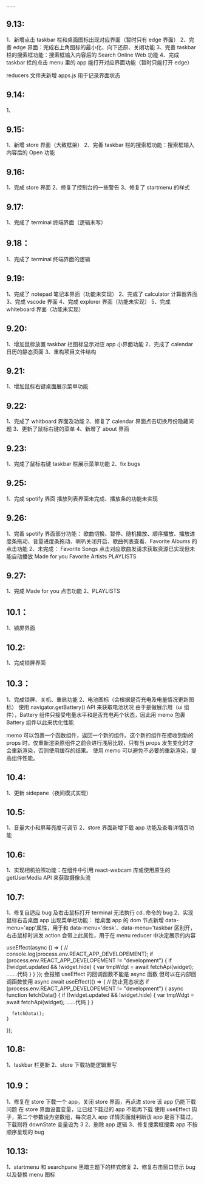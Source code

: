 ......

## 9.13:

1、新增点击 taskbar 栏和桌面图标出现对应界面（暂时只有 edge 界面）
2、完善 edge 界面：完成右上角图标的最小化、向下还原、关闭功能
3、完善 taskbar 栏的搜索框功能：搜索框输入内容后的 Search Online Web 功能
4、完成 taskbar 栏的点击 menu 里的 app 能打开对应界面功能（暂时只能打开 edge）

reducers 文件夹新增 apps.js 用于记录界面状态

## 9.14:

1、

## 9.15:

1、新增 store 界面（大致框架）
2、完善 taskbar 栏的搜索框功能：搜索框输入内容后的 Open 功能

## 9.16:

1、完成 store 界面
2、修复了控制台的一些警告
3、修复了 startmenu 的样式

## 9.17:

1、完成了 terminal 终端界面（逻辑未写）

## 9.18：

1、完成了 terminal 终端界面的逻辑

## 9.19:

1、完成了 notepad 笔记本界面（功能未实现）
2、完成了 calculator 计算器界面
3、完成 vscode 界面
4、完成 explorer 界面（功能未实现）
5、完成 whiteboard 界面（功能未实现）

## 9.20:

1、增加鼠标放置 taskbar 栏图标显示对应 app 小界面功能
2、完成了 calendar 日历的静态页面
3、重构项目文件结构

## 9.21:

1、增加鼠标右键桌面展示菜单功能

## 9.22:

1、完成了 whitboard 界面及功能
2、修复了 calendar 界面点击切换月份隐藏问题
3、更新了鼠标右键的菜单
4、新增了 about 界面

## 9.23:

1、完成了鼠标右键 taskbar 栏展示菜单功能
2、fix bugs

## 9.25:

1、完成 spotify 界面
播放列表界面未完成、播放条的功能未实现

## 9.26:

1、完善 spotify 界面部分功能：
歌曲切换、暂停、随机播放、顺序播放、播放进度条拖动、音量进度条拖动、喇叭关闭开启、歌曲列表查看、Favorite Albums 的点击功能
2、未完成：
Favorite Songs 点击对应歌曲发请求获取资源已实现但未能自动播放
Made for you
Favorite Artists
PLAYLISTS

## 9.27:

1、完成 Made for you 点击功能
2、PLAYLISTS

## 10.1：

1、锁屏界面

## 10.2:

1、完成锁屏界面

## 10.3：

1、完成锁屏、关机、重启功能
2、电池图标（会根据是否充电及电量情况更新图标）
使用 navigator.getBattery() API 来获取电池状况
由于是做展示用（ui 组件），Battery 组件只接受电量水平和是否充电两个状态，因此用 memo 包裹 Battery 组件以此来优化性能

memo 可以包裹一个函数组件，返回一个新的组件。这个新的组件在接收到新的 props 时，仅重新渲染原组件之前会进行浅层比较，只有当 props 发生变化时才会重新渲染，否则使用缓存的结果。
使用 memo 可以避免不必要的重新渲染，提高组件性能。

## 10.4:

1、更新 sidepane（夜间模式实现）

## 10.5:

1、音量大小和屏幕亮度可调节
2、store 界面新增下载 app 功能及查看详情页功能

## 10.6:

1、实现相机拍照功能：在组件中引用 react-webcam 库或使用原生的 getUserMedia API 来获取摄像头流

## 10.7:

1、修复自适应 bug 及右击鼠标打开 terminal 无法执行 cd..命令的 bug
2、实现鼠标右击桌面 app 出现菜单栏功能：
给桌面 app 的 dom 节点新增 data-menu='app'属性，用于和 data-menu='desk'、data-menu='taskbar 区别开，
右击鼠标时派发 action 会带上此属性，用于在 menu reducer 中决定展示的内容

useEffect(async () => {
// console.log(process.env.REACT_APP_DEVELOPEMENT);
if (process.env.REACT_APP_DEVELOPEMENT != "development") {
if (!widget.updated && !widget.hide) {
var tmpWdgt = await fetchApi(widget);
.......代码
}
}
});
会报错
useEffect 的回调函数不能是 async 函数
但可以在内部回调函数使用 async await
useEffect(() => {
// 防止竞态状态
if (process.env.REACT_APP_DEVELOPEMENT != "development") {
async function fetchData() {
if (!widget.updated && !widget.hide) {
var tmpWdgt = await fetchApi(widget);
......代码
}
}

      fetchData();
    }

});

## 10.8:

1、taskbar 栏更新
2、store 下载功能逻辑重写

## 10.9：

1、修复在 store 下载一个 app，关闭 store 界面，再点进 store 该 app 仍能下载问题
在 store 界面设置变量，让已经下载过的 app 不能再下载
使用 useEffect 钩子，第二个参数设为空数组，每次进入 app 详情页面就判断该 app 是否下载过，下载则将 downState 变量设为 3
2、删除 app 逻辑
3、修复搜索框搜索 app 不按顺序呈现的 bug

## 10.13:

1、startmenu 和 searchpane 黑暗主题下的样式修复
2、修复右击窗口显示 bug 以及替换 menu 图标
